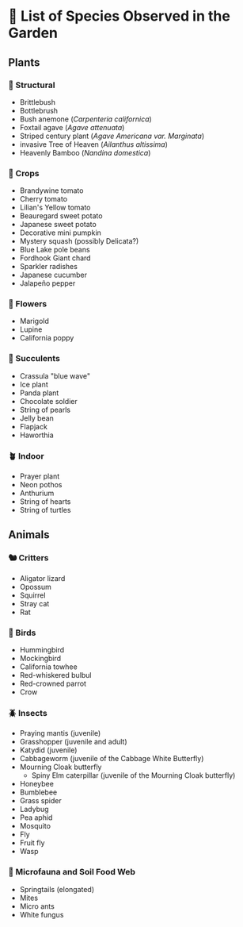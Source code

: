 # 📜 List of Species Observed in the Garden

## Plants

### 🌳 Structural
- Brittlebush
- Bottlebrush
- Bush anemone (*Carpenteria californica*)
- Foxtail agave (*Agave attenuata*)
- Striped century plant (*Agave Americana var. Marginata*)
- invasive Tree of Heaven (*Ailanthus altissima*)
- Heavenly Bamboo (*Nandina domestica*)

### 🍅 Crops
- Brandywine tomato
- Cherry tomato
- Lilian's Yellow tomato
- Beauregard sweet potato
- Japanese sweet potato
- Decorative mini pumpkin
- Mystery squash (possibly Delicata?)
- Blue Lake pole beans
- Fordhook Giant chard
- Sparkler radishes
- Japanese cucumber
- Jalapeño pepper

### 🌼 Flowers
- Marigold
- Lupine
- California poppy

### 🌵 Succulents
- Crassula "blue wave"
- Ice plant
- Panda plant
- Chocolate soldier
- String of pearls
- Jelly bean
- Flapjack
- Haworthia

### 🪴 Indoor
- Prayer plant
- Neon pothos
- Anthurium
- String of hearts
- String of turtles

## Animals

### 🐿️ Critters
- Aligator lizard
- Opossum
- Squirrel
- Stray cat
- Rat

### 🦜 Birds
- Hummingbird
- Mockingbird
- California towhee
- Red-whiskered bulbul
- Red-crowned parrot
- Crow

### 🪲 Insects
- Praying mantis (juvenile)
- Grasshopper (juvenile and adult)
- Katydid (juvenile)
- Cabbageworm (juvenile of the Cabbage White Butterfly)
- Mourning Cloak butterfly
  - Spiny Elm caterpillar (juvenile of the Mourning Cloak butterfly)
- Honeybee
- Bumblebee
- Grass spider
- Ladybug
- Pea aphid
- Mosquito
- Fly
- Fruit fly
- Wasp

### 🍄 Microfauna and Soil Food Web
- Springtails (elongated)
- Mites
- Micro ants
- White fungus
